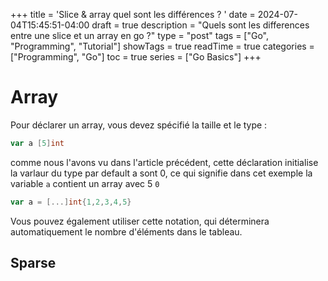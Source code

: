 +++
title = 'Slice & array quel sont les différences ? '
date = 2024-07-04T15:45:51-04:00
draft = true
description = "Quels sont les differences entre une slice et un array en go ?"
type = "post"
tags = ["Go", "Programming", "Tutorial"]
showTags = true
readTime = true
categories = ["Programming", "Go"]
toc = true
series = ["Go Basics"]
+++
# Array

Pour déclarer un array, vous devez spécifié la taille et le type : 
```go
var a [5]int
```
comme nous l'avons vu dans l'article précédent, cette déclaration initialise la varlaur du type par default a sont 0, ce qui signifie dans cet exemple la variable `a` contient un array avec 5 `0` 

```go
var a = [...]int{1,2,3,4,5}
```
Vous pouvez également utiliser cette notation, qui déterminera automatiquement le nombre d'éléments dans le tableau.

## Sparse


